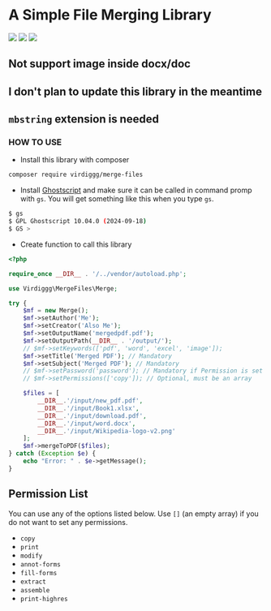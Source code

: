 # A Simple File Merging Library

<img src="https://img.shields.io/packagist/php-v/virdiggg/merge-files" /> <img src="https://img.shields.io/badge/codeigniter--version-3-green" /> <img src="https://img.shields.io/github/license/virdiggg/merge-files" />

## Not support image inside docx/doc
## I don't plan to update this library in the meantime
## `mbstring` extension is needed

### HOW TO USE
- Install this library with composer
```bash
composer require virdiggg/merge-files
```
- Install [Ghostscript](https://ghostscript.readthedocs.io/en/gs10.04.0/Install.html) and make sure it can be called in command promp with `gs`. You will get something like this when you type `gs`.
```sh
$ gs
$ GPL Ghostscript 10.04.0 (2024-09-18)
$ GS >
```
- Create function to call this library
```php
<?php

require_once __DIR__ . '/../vendor/autoload.php';

use Virdiggg\MergeFiles\Merge;

try {
    $mf = new Merge();
    $mf->setAuthor('Me');
    $mf->setCreator('Also Me');
    $mf->setOutputName('mergedpdf.pdf');
    $mf->setOutputPath(__DIR__ . '/output/');
    // $mf->setKeywords(['pdf', 'word', 'excel', 'image']);
    $mf->setTitle('Merged PDF'); // Mandatory
    $mf->setSubject('Merged PDF'); // Mandatory
    // $mf->setPassword('password'); // Mandatory if Permission is set
    // $mf->setPermissions(['copy']); // Optional, must be an array

    $files = [
        __DIR__.'/input/new_pdf.pdf',
        __DIR__.'/input/Book1.xlsx',
        __DIR__.'/input/download.pdf',
        __DIR__.'/input/word.docx',
        __DIR__.'/input/Wikipedia-logo-v2.png'
    ];
    $mf->mergeToPDF($files);
} catch (Exception $e) {
    echo "Error: " . $e->getMessage();
}
```

## Permission List
You can use any of the options listed below. Use `[]` (an empty array) if you do not want to set any permissions.
- `copy`
- `print`
- `modify`
- `annot-forms`
- `fill-forms`
- `extract`
- `assemble`
- `print-highres`

